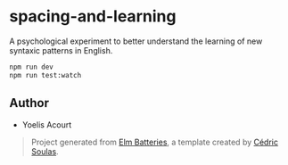 # spacing-and-learning

A psychological experiment to better understand the learning of new syntaxic patterns in English.

```bash
npm run dev
npm run test:watch

```  


## Author

- Yoelis Acourt

> Project generated from [Elm Batteries](https://github.com/cedricss/elm-batteries), a template created by [Cédric Soulas](https://twitter.com/CedricSoulas).
